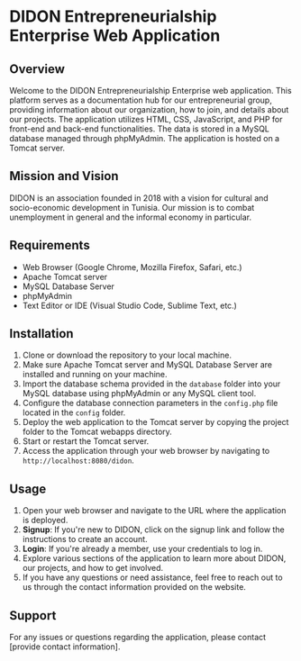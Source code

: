 # DIDON Entrepreneurialship Enterprise Web Application

## Overview
Welcome to the DIDON Entrepreneurialship Enterprise web application. This platform serves as a documentation hub for our entrepreneurial group, providing information about our organization, how to join, and details about our projects. The application utilizes HTML, CSS, JavaScript, and PHP for front-end and back-end functionalities. The data is stored in a MySQL database managed through phpMyAdmin. The application is hosted on a Tomcat server.

## Mission and Vision
DIDON is an association founded in 2018 with a vision for cultural and socio-economic development in Tunisia. Our mission is to combat unemployment in general and the informal economy in particular.

## Requirements
- Web Browser (Google Chrome, Mozilla Firefox, Safari, etc.)
- Apache Tomcat server
- MySQL Database Server
- phpMyAdmin
- Text Editor or IDE (Visual Studio Code, Sublime Text, etc.)

## Installation
1. Clone or download the repository to your local machine.
2. Make sure Apache Tomcat server and MySQL Database Server are installed and running on your machine.
3. Import the database schema provided in the `database` folder into your MySQL database using phpMyAdmin or any MySQL client tool.
4. Configure the database connection parameters in the `config.php` file located in the `config` folder.
5. Deploy the web application to the Tomcat server by copying the project folder to the Tomcat webapps directory.
6. Start or restart the Tomcat server.
7. Access the application through your web browser by navigating to `http://localhost:8080/didon`.

## Usage
1. Open your web browser and navigate to the URL where the application is deployed.
2. **Signup**: If you're new to DIDON, click on the signup link and follow the instructions to create an account.
3. **Login**: If you're already a member, use your credentials to log in.
4. Explore various sections of the application to learn more about DIDON, our projects, and how to get involved.
5. If you have any questions or need assistance, feel free to reach out to us through the contact information provided on the website.

## Support
For any issues or questions regarding the application, please contact [provide contact information].
